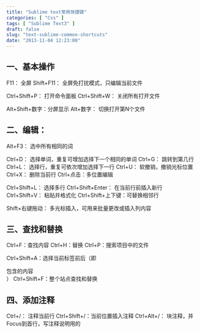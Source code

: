 ```yaml
---
title: "Sublime text常用快捷键"
categories: [ "Css" ]
tags: [ "Sublime Text3" ]
draft: false
slug: "text-sublime-common-shortcuts"
date: "2013-11-04 12:23:00"
---
```


## 一、基本操作
F11： 全屏
Shift+F11： 全屏免打扰模式，只编辑当前文件

Ctrl+Shift+P： 打开命令面板
Ctrl+Shift+W： 关闭所有打开文件

Alt+Shift+数字：分屏显示
Alt+数字： 切换打开第N个文件

## 二、编辑：
Alt+F3： 选中所有相同的词

Ctrl+D： 选择单词，重复可增加选择下一个相同的单词
Ctrl+G： 跳转到第几行
Ctrl+L： 选择行，重复可依次增加选择下一行
Ctrl+U： 软撤销，撤销光标位置
Ctrl+X： 删除当前行
Ctrl+点击：多位置编辑


<!--more-->


Ctrl+Shift+L： 选择多行
Ctrl+Shift+Enter： 在当前行前插入新行
Ctrl+Shift+V： 粘贴并格式化
Ctrl+Shift+上下键：可替换相邻行

Shift+右键拖动： 多光标插入，可用来批量更改或插入列内容

## 三、查找和替换

Ctrl+F：查找内容
Ctrl+H：替换
Ctrl+P：搜索项目中的文件

Ctrl+Shift+A：选择当前标签前后（即<div>包含的内容</div>）
Ctrl+Shift+F：整个站点查找和替换

## 四、添加注释

Ctrl+/： 注释当前行
Ctrl+Shift+/：当前位置插入注释
Ctrl+Alt+/： 块注释，并Focus到首行，写注释说明用的